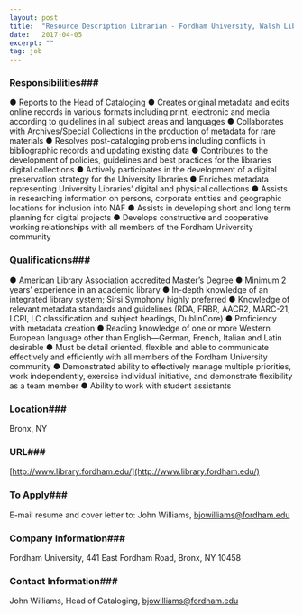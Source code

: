 ```yaml
---
layout: post
title:  "Resource Description Librarian - Fordham University, Walsh Library"
date:   2017-04-05
excerpt: ""
tag: job
---
```




### Responsibilities###

●	Reports to the Head of Cataloging
●	Creates original metadata and edits online records in various formats including print, electronic and media according to guidelines in all subject areas and languages
●	Collaborates with Archives/Special Collections in the production of metadata for rare materials
●	Resolves post-cataloging problems including conflicts in bibliographic records and updating existing data
●	Contributes to the development of policies, guidelines and best practices for the libraries digital collections
●	Actively participates in the development of a digital preservation strategy for the University libraries
●	Enriches metadata representing University Libraries’ digital and physical collections
●	Assists in researching information on persons, corporate entities and geographic locations for inclusion into NAF
●	Assists in developing short and long term planning for digital projects
●	Develops constructive and cooperative working relationships with all members of the Fordham University community



### Qualifications###

●	American Library Association accredited Master’s Degree
●	Minimum 2 years’ experience in an academic library
●	In-depth knowledge of an integrated library system; Sirsi Symphony highly preferred
●	Knowledge of relevant metadata standards and guidelines (RDA, FRBR, AACR2, MARC-21, LCRI, LC classification and subject headings, DublinCore)
●	Proficiency with metadata creation
●	Reading knowledge of one or more Western European language other than English—German, French, Italian and Latin desirable
●	Must be detail oriented, flexible and able to communicate effectively and efficiently with all members of the Fordham University community
●	Demonstrated ability to effectively manage multiple priorities, work independently, exercise individual initiative, and demonstrate flexibility as a team member
●	Ability to work with student assistants





### Location###

Bronx, NY


### URL###

[http://www.library.fordham.edu/](http://www.library.fordham.edu/)

### To Apply###

E-mail resume and cover letter to: John Williams, bjowilliams@fordham.edu


### Company Information###

Fordham University, 441 East Fordham Road, Bronx, NY 10458


### Contact Information###

John Williams, Head of Cataloging, bjowilliams@fordham.edu

